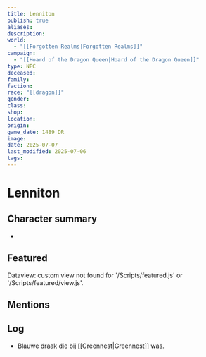 ```yaml
---
title: Lenniton
publish: true
aliases: 
description: 
world:
  - "[[Forgotten Realms|Forgotten Realms]]"
campaign:
  - "[[Hoard of the Dragon Queen|Hoard of the Dragon Queen]]"
type: NPC
deceased: 
family: 
faction: 
race: "[[dragon]]"
gender: 
class: 
shop: 
location: 
origin: 
game_date: 1489 DR
image: 
date: 2025-07-07
last_modified: 2025-07-06
tags: 
---
```

# Lenniton

## Character summary
* 

## Featured
Dataview: custom view not found for '/Scripts/featured.js' or '/Scripts/featured/view.js'.
## Mentions


## Log
* Blauwe draak die bij [[Greennest|Greennest]] was.